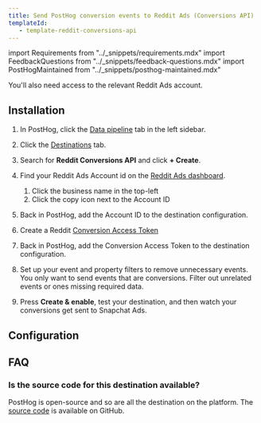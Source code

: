 ```yaml
---
title: Send PostHog conversion events to Reddit Ads (Conversions API)
templateId: 
   - template-reddit-conversions-api
---
```


import Requirements from "../_snippets/requirements.mdx"
import FeedbackQuestions from "../_snippets/feedback-questions.mdx"
import PostHogMaintained from "../_snippets/posthog-maintained.mdx"

<Requirements />

You'll also need access to the relevant Reddit Ads account.

## Installation

1. In PostHog, click the [Data pipeline](https://us.posthog.com/pipeline/overview) tab in the left sidebar.

2. Click the [Destinations](https://us.posthog.com/pipeline/destinations?search=) tab.

3. Search for **Reddit Conversions API** and click **+ Create**.

4. Find your Reddit Ads Account id on the [Reddit Ads dashboard](https://ads.reddit.com/).
   1. Click the business name in the top-left
   2. Click the copy icon next to the Account ID

5. Back in PostHog, add the Account ID to the destination configuration.

6. Create a Reddit [Conversion Access Token](https://business.reddithelp.com/s/article/conversion-access-token)

7. Back in PostHog, add the Conversion Access Token to the destination configuration.

8. Set up your event and property filters to remove unnecessary events. You only want to send events that are conversions. Filter out unrelated events or ones missing required data.

9. Press **Create & enable**, test your destination, and then watch your conversions get sent to Snapchat Ads.

<HideOnCDPIndex>

## Configuration

<TemplateParameters />

## FAQ

### Is the source code for this destination available?

PostHog is open-source and so are all the destination on the platform. The [source code](https://github.com/PostHog/posthog/blob/master/posthog/cdp/templates/reddit/template_reddit_conversions_api.py) is available on GitHub.

<PostHogMaintained />

<FeedbackQuestions />

</HideOnCDPIndex>
